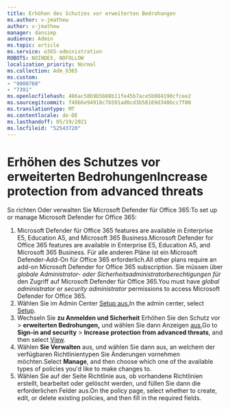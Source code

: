 ```yaml
---
title: Erhöhen des Schutzes vor erweiterten Bedrohungen
ms.author: v-jmathew
author: v-jmathew
manager: dansimp
audience: Admin
ms.topic: article
ms.service: o365-administration
ROBOTS: NOINDEX, NOFOLLOW
localization_priority: Normal
ms.collection: Adm_O365
ms.custom:
- "9000760"
- "7391"
ms.openlocfilehash: 486ac58b9b5b88b11fe45b7ace5b084190cfcee2
ms.sourcegitcommit: f4866e94918c7b591ad0cd3b58169d340bcc7f00
ms.translationtype: MT
ms.contentlocale: de-DE
ms.lasthandoff: 05/19/2021
ms.locfileid: "52543720"
---
```

# <a name="increase-protection-from-advanced-threats"></a><span data-ttu-id="f3add-102">Erhöhen des Schutzes vor erweiterten Bedrohungen</span><span class="sxs-lookup"><span data-stu-id="f3add-102">Increase protection from advanced threats</span></span>

<span data-ttu-id="f3add-103">So richten Oder verwalten Sie Microsoft Defender für Office 365:</span><span class="sxs-lookup"><span data-stu-id="f3add-103">To set up or manage Microsoft Defender for Office 365:</span></span>

1. <span data-ttu-id="f3add-104">Microsoft Defender für Office 365 features are available in Enterprise E5, Education A5, and Microsoft 365 Business.</span><span class="sxs-lookup"><span data-stu-id="f3add-104">Microsoft Defender for Office 365 features are available in Enterprise E5, Education A5, and Microsoft 365 Business.</span></span> <span data-ttu-id="f3add-105">Für alle anderen Pläne ist ein Microsoft Defender-Add-On für Office 365 erforderlich.</span><span class="sxs-lookup"><span data-stu-id="f3add-105">All other plans require an add-on Microsoft Defender for Office 365 subscription.</span></span> <span data-ttu-id="f3add-106">Sie müssen über *globale Administrator- oder* *Sicherheitsadministratorberechtigungen für* den Zugriff auf Microsoft Defender für Office 365.</span><span class="sxs-lookup"><span data-stu-id="f3add-106">You must have *global administrator* or *security administrator* permissions to access Microsoft Defender for Office 365.</span></span>
2. <span data-ttu-id="f3add-107">Wählen Sie im Admin Center [Setup aus.](https://go.microsoft.com/fwlink/p/?linkid=2075721)</span><span class="sxs-lookup"><span data-stu-id="f3add-107">In the admin center, select [Setup](https://go.microsoft.com/fwlink/p/?linkid=2075721).</span></span>
3. <span data-ttu-id="f3add-108">Wechseln Sie **zu Anmelden und Sicherheit** Erhöhen Sie den Schutz vor  >  **erweiterten Bedrohungen,** und wählen Sie dann Anzeigen [aus.](https://go.microsoft.com/fwlink/?linkid=2109302)</span><span class="sxs-lookup"><span data-stu-id="f3add-108">Go to **Sign-in and security** > **Increase protection from advanced threats**, and then select [View](https://go.microsoft.com/fwlink/?linkid=2109302).</span></span>
4. <span data-ttu-id="f3add-109">Wählen **Sie Verwalten** aus, und wählen Sie dann aus, an welchem der verfügbaren Richtlinientypen Sie Änderungen vornehmen möchten.</span><span class="sxs-lookup"><span data-stu-id="f3add-109">Select **Manage**, and then choose which one of the available types of policies you'd like to make changes to.</span></span>
5. <span data-ttu-id="f3add-110">Wählen Sie auf der Seite Richtlinie aus, ob vorhandene Richtlinien erstellt, bearbeitet oder gelöscht werden, und füllen Sie dann die erforderlichen Felder aus.</span><span class="sxs-lookup"><span data-stu-id="f3add-110">On the policy page, select whether to create, edit, or delete existing policies, and then fill in the required fields.</span></span>
